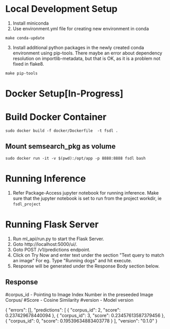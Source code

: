 # Local Development Setup

1. Install miniconda
2. Use environment.yml file for creating new environment in conda 

```
make conda-update
```

3. Install additional python packages in the newly created conda environment using pip-tools. 
There maybe an error about dependency resolution on importlib-metadata, but that is OK, as it
is a problem not fixed in flake8.

```
make pip-tools
```

# Docker Setup[In-Progress]
# Build Docker Container

```
sudo docker build -f docker/Dockerfile  -t fsdl .
```

## Mount semsearch_pkg as volume

``` 
sudo docker run -it -v $(pwd):/opt/app -p 8888:8888 fsdl bash
```

# Running Inference

1. Refer Package-Access jupyter notebook for running inference. Make sure that the jupyter notebook is set to run from the project workdir, ie `fsdl_project`

# Running Flask Server
1. Run ml_api/run.py to start the Flask Server.
2. Goto http://localhost:5000/ui/.
3. Goto POST /v1/predictions endpoint.
4. Click on Try Now and enter text under the section "Text query to match an image"
    For eg. Type "Running dogs" and hit execute.
5.   Response will be generated under the Response Body section below.

## Response

#corpus_id - Pointing to Image Index Number in the preseeded Image Corpus/
#Score - Cosine Similarity
#version - Model version

{
  "errors": [],
  "predictions": [
    {
      "corpus_id": 2,
      "score": 0.237429678440094
    },
    {
      "corpus_id": 3,
      "score": 0.23457613587379456
    },
    {
      "corpus_id": 0,
      "score": 0.19539634883403778
    }
  ],
  "version": "0.1.0"
}


